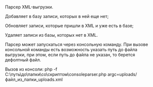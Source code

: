 Парсер XML-выгрузки.

Добавляет в базу записи, которых в ней еще нет;

Обновляет записи, которые пришли в XML и уже есть в базе;

Удаляет записи из базы, которых нет в XML.

Парсер может запускаться через консольную команду. При вызове консольной команды есть возможность указать путь до файла выгрузки, при этом, если путь до файла не указан, то берется дефолтный файл.

Вызов из консоли: 
php -f C:\путь\до\папки\со\скриптом\consoleparser.php argc=uploads/файл_из_папки_uploads.xml